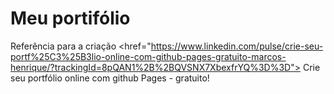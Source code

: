 # Meu portifólio
Referência para a criação <href="https://www.linkedin.com/pulse/crie-seu-portf%25C3%25B3lio-online-com-github-pages-gratuito-marcos-henrique/?trackingId=8pQAN1%2B%2BQVSNX7XbexfrYQ%3D%3D"> Crie seu portfólio online com github Pages - gratuito!</a>
